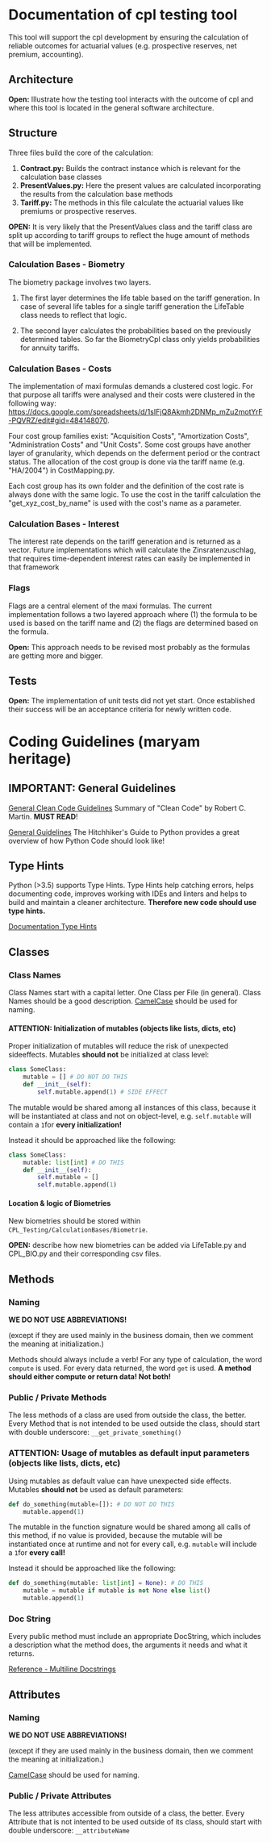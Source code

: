 # Documentation of cpl testing tool
This tool will support the cpl development by ensuring the calculation 
of reliable outcomes for actuarial values (e.g. prospective reserves, net premium, accounting).

## Architecture

__Open:__ Illustrate how the testing tool interacts with the outcome of cpl and where this tool is located in the 
general software architecture. 

## Structure

Three files build the core of the calculation:

1. __Contract.py:__ Builds the contract instance which is relevant for the calculation base classes 
2. __PresentValues.py:__ Here the present values are calculated incorporating the results from the 
calculation base methods
3. __Tariff.py:__ The methods in this file calculate the actuarial values like premiums or prospective reserves.

__OPEN:__ It is very likely that the PresentValues class and the tariff class are split up according to tariff groups
to reflect the huge amount of methods that will be implemented.

### Calculation Bases - Biometry

The biometry package involves two layers. 

1. The first layer determines the life table based on the tariff generation.
In case of several life tables for a single tariff generation the LifeTable class needs to reflect that logic.

2. The second layer calculates the probabilities based on the previously determined tables. 
So far the BiometryCpl class only yields probabilities for annuity tariffs.

### Calculation Bases - Costs

The implementation of maxi formulas demands a clustered cost logic. For that purpose all tariffs were analysed and their
costs were clustered in the following way: https://docs.google.com/spreadsheets/d/1sIFjQ8Akmh2DNMp_mZu2motYrF-PQVRZ/edit#gid=484148070.

Four cost group families exist: "Acquisition Costs", "Amortization Costs", "Administration Costs" and 
"Unit Costs". Some cost groups have another layer of granularity, which depends on the deferment period or the contract 
status. The allocation of the cost group is done via the tariff name (e.g. "HA/2004") in CostMapping.py.

Each cost group has its own folder and the definition of the cost rate is always done with the same logic.
To use the cost in the tariff calculation the "get_xyz_cost_by_name" is used with the cost's name as a parameter.

### Calculation Bases - Interest

The interest rate depends on the tariff generation and is returned as a vector. Future implementations which will 
calculate the Zinsratenzuschlag, that requires time-dependent interest rates can easily be implemented in that
framework

### Flags

Flags are a central element of the maxi formulas. The current implementation follows a two layered approach where (1) 
the formula to be used is based on the tariff name and (2) the flags are determined based on the formula. 

__Open:__ This approach needs to be revised most probably as the formulas are getting more and bigger. 

## Tests

__Open:__
The implementation of unit tests did not yet start. Once established their success will be an acceptance criteria for 
newly written code.

# Coding Guidelines (maryam heritage)
## IMPORTANT: General Guidelines
[General Clean Code Guidelines](https://cheatography.com/costemaxime/cheat-sheets/summary-of-clean-code-by-robert-c-martin/pdf/)
Summary of "Clean Code" by Robert C. Martin. __MUST READ__!

[General Guidelines](https://docs.python-guide.org/writing/style/)
The Hitchhiker's Guide to Python provides a great overview of how Python Code should look like!

## Type Hints
Python (>3.5) supports Type Hints. Type Hints help catching errors, helps documenting code, improves working with IDEs and linters and helps to build and maintain a cleaner architecture.
__Therefore new code should use type hints.__

[Documentation Type Hints](https://docs.python.org/3/library/typing.html)
## Classes
### Class Names
Class Names start with a capital letter. One Class per File (in general). Class Names should be a good description. 
[CamelCase](https://techterms.com/definition/camelcase) should be used for naming.

#### ATTENTION: Initialization of mutables (objects like lists, dicts, etc)
Proper initialization of mutables will reduce the risk of unexpected sideeffects. Mutables __should not__ be initialized at class level:
````python
class SomeClass:
    mutable = [] # DO NOT DO THIS
    def __init__(self):
        self.mutable.append(1) # SIDE EFFECT
````
The mutable would be shared among all instances of this class, because it will be instantiated at class and not on object-level, e.g. `self.mutable` will contain a `1`for __every initialization!__

Instead it should be approached like the following:
````python
class SomeClass:
    mutable: list[int] # DO THIS
    def __init__(self):
        self.mutable = []
        self.mutable.append(1)
````

#### Location & logic of Biometries
New biometries should be stored within `CPL_Testing/CalculationBases/Biometrie`. 

__OPEN:__ describe how new biometries can be added via LifeTable.py and CPL_BIO.py and their corresponding csv files. 

## Methods
### Naming
__WE DO NOT USE ABBREVIATIONS!__

(except if they are used mainly in the business domain, then we comment the meaning at initialization.)

Methods should always include a verb! 
For any type of calculation, the word ``compute`` is used. For every data returned, the word ``get`` is used.
__A method should either compute or return data! Not both!__

### Public / Private Methods
The less methods of a class are used from outside the class, the better. Every Method that is not intended to be used outside the class, should start with
double underscore: ``__get_private_something()``

### ATTENTION: Usage of mutables as default input parameters (objects like lists, dicts, etc)
Using mutables as default value can have unexpected side effects. Mutables __should not__ be used as default parameters:
````python
def do_something(mutable=[]): # DO NOT DO THIS
    mutable.append(1)
````
The mutable in the function signature would be shared among all calls of this method, if no value is provided, because the mutable will be instantiated once at runtime and not for every call, e.g. `mutable` will include a `1`for __every call!__

Instead it should be approached like the following:
````python
def do_something(mutable: list[int] = None): # DO THIS
    mutable = mutable if mutable is not None else list()
    mutable.append(1)
````
### Doc String
Every public method must include an appropriate DocString, which includes a description what the method does, the arguments it needs and what it returns.

[Reference - Multiline Docstrings](https://www.geeksforgeeks.org/python-docstrings/)
## Attributes
### Naming
__WE DO NOT USE ABBREVIATIONS!__

(except if they are used mainly in the business domain, then we comment the meaning at initialization.)

[CamelCase](https://techterms.com/definition/camelcase) should be used for naming.

### Public / Private Attributes
The less attributes accessible from outside of a class, the better. Every Attribute that is not intented to be used
outside of its class, should start with double underscore:
``__attributeName``
